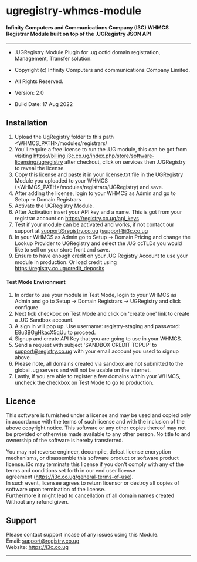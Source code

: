 # ugregistry-whmcs-module
#### Infinity Computers and Communications Company (I3C) WHMCS Registrar Module built on top of the .UGRegistry JSON API

*************************************************************************
* .UGRegistry Module Plugin for .ug cctld domain registration, Management, Transfer solution.                                        
* Copyright (c) Infinity Computers and communications Company Limited. 
* All Rights Reserved.
   
* Version: 2.0                                                           
* Build Date: 17 Aug 2022    
   
## Installation
1) Upload the UgRegistry folder to this path <WHMCS_PATH>/modules/registrars/
2) You'll require a free license to run the .UG module, this can be got from visiting https://billing.i3c.co.ug/index.php/store/software-licensing/ugregistry after checkout, 
click on services then .UGRegistry to reveal the license.
3) Copy this license and paste it in your license.txt file in the UGRegistry Module you uploaded to your WHMCS (<WHMCS_PATH>/modules/registrars/UGRegistry) and save.
4) After adding the license, login to your WHMCS as Admin and go to Setup -> Domain Registrars
5) Activate the UGRegistry Module.
6) After Activation insert your API key and a name. This is got from your registrar account on https://registry.co.ug/api_keys 
7) Test if your module can be activated and works, if not contact our support at support@registry.co.ug /support@i3c.co.ug
8) In your WHMCS as Admin go to Setup -> Domain Pricing and change the Lookup Provider to UGRegistry and select the .UG ccTLDs you would like to sell on your store front and save.
9) Ensure to have enough credit on your .UG Registry Account to use your module in production. Or load credit using https://registry.co.ug/credit_deposits

#### Test Mode Environment
1) In order to use your module in Test Mode, login to your WHMCS as Admin and go to Setup -> Domain Registrars -> UGRegistry and click configure
2) Next tick checkbox on Test Mode and click on 'create one' link to create a .UG Sandbox account.
3) A sign in will pop up. Use username: registry-staging and password: E8u3BGgHkacX5qUu  to proceed.
4) Signup and create API Key that you are going to use in your WHMCS.
5) Send a request with subject 'SANDBOX CREDIT TOPUP' to support@registry.co.ug with your email account you used to signup above.
6) Please note, all domains created via sandbox are not submitted to the global .ug servers and will not be usable on the internet.
7) Lastly, if you are able to register a few domains within your WHMCS, uncheck the checkbox on Test Mode to go to production.

                                                                         
  
## Licence                                                                       
   This software is furnished under a license and may be used and copied 
   only  in  accordance  with  the  terms  of such  license and with the 
   inclusion of the above copyright notice.  This software  or any other 
   copies thereof may not be provided or otherwise made available to any 
   other person.  No title to and  ownership of the  software is  hereby 
   transferred.                                                          
                                                                         
   You may not reverse  engineer, decompile, defeat  license  encryption 
   mechanisms, or  disassemble this software product or software product 
   license. i3c may terminate this license if you don't comply with any 
   of the terms and conditions set forth in our end user license         
   agreement (https://i3c.co.ug/general-terms-of-use).                   
   In such event, licensee agrees to return licensor or destroy all copies
   of software upon termination of the license.               
   Furthermore it might lead to cancellation of all domain names created 
   Without any refund given.
   
## Support                                                                         
   Please contact support incase of any issues using this 
   Module.    
   Email: support@registry.co.ug                                         
   Website: https://i3c.co.ug
   *************************************************************************
  
